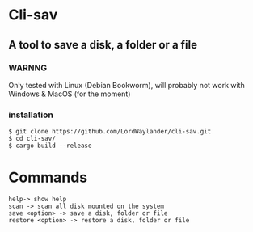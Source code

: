 # Cli-sav
## A tool to save a disk, a folder or a file

### WARNNG
Only tested with Linux (Debian Bookworm), will probably not work with Windows & MacOS (for the moment)

### installation
```
$ git clone https://github.com/LordWaylander/cli-sav.git
$ cd cli-sav/
$ cargo build --release
```

# Commands
```
help-> show help
scan -> scan all disk mounted on the system
save <option> -> save a disk, folder or file
restore <option> -> restore a disk, folder or file
```